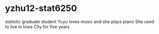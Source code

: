 # yzhu12-stat6250
statistic graduate student 
Yuyu loves music and she plays piano
She used to live in Iowa City for five years
